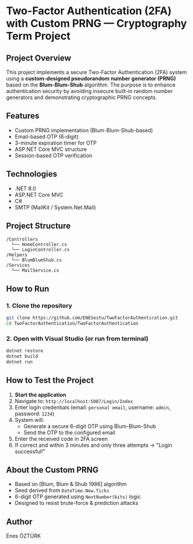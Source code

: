 
#  Two-Factor Authentication (2FA) with Custom PRNG — Cryptography Term Project

##  Project Overview
This project implements a secure Two-Factor Authentication (2FA) system using a **custom-designed pseudorandom number generator (PRNG)** based on the **Blum-Blum-Shub** algorithm. The purpose is to enhance authentication security by avoiding insecure built-in random number generators and demonstrating cryptographic PRNG concepts.

##  Features
-  Custom PRNG implementation (Blum-Blum-Shub-based)
-  Email-based OTP (6-digit)
-  3-minute expiration timer for OTP
-  ASP.NET Core MVC structure
-  Session-based OTP verification

##  Technologies
- .NET 8.0
- ASP.NET Core MVC
- C#
- SMTP (MailKit / System.Net.Mail)

##  Project Structure
```
/Controllers
  └── HomeController.cs
  └── LoginController.cs
/Helpers
  └── BlumBlumShub.cs
/Services
  └── MailService.cs
```

##  How to Run

### 1. Clone the repository
```bash
git clone https://github.com/ENESestu/TwoFactorAuthentication.git
cd TwoFactorAuthentication/TwoFactorAuthentication
```

### 2. Open with Visual Studio (or run from terminal)
```bash
dotnet restore
dotnet build
dotnet run
```

##  How to Test the Project
1. **Start the application**
2. Navigate to: `http://localhost:5087/Login/Index`
3. Enter login credentials (email: `personal email`, username: `admin`, password: `1234`)
4. System will:
   - Generate a secure 6-digit OTP using Blum-Blum-Shub
   - Send the OTP to the configured email
5. Enter the received code in 2FA screen
6. If correct and within 3 minutes and only three attempts → "Login successful!"

##  About the Custom PRNG
- Based on [Blum, Blum & Shub 1986] algorithm
- Seed derived from `DateTime.Now.Ticks`
- 6-digit OTP generated using `NextNumber(bits)` logic
- Designed to resist brute-force & prediction attacks

##  Author
Enes ÖZTÜRK  
